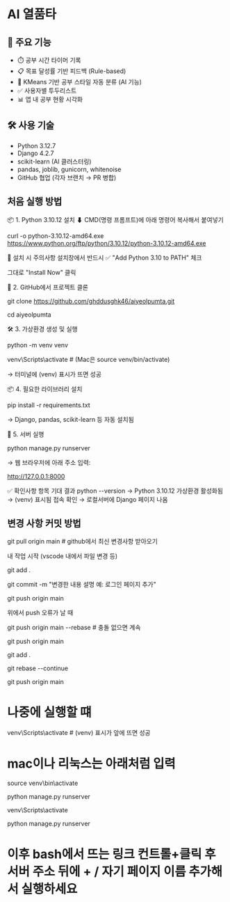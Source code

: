 # AI 열품타

## 📌 주요 기능
- ⏱️ 공부 시간 타이머 기록
- 📋 목표 달성률 기반 피드백 (Rule-based)
- 🧠 KMeans 기반 공부 스타일 자동 분류 (AI 기능)
- ✅ 사용자별 투두리스트
- 📊 앱 내 공부 현황 시각화

## 🛠️ 사용 기술
- Python 3.12.7
- Django 4.2.7
- scikit-learn (AI 클러스터링)
- pandas, joblib, gunicorn, whitenoise
- GitHub 협업 (각자 브랜치 → PR 병합)

## 처음 실행 방법 
📦 1. Python 3.10.12 설치
⬇ CMD(명령 프롬프트)에 아래 명령어 복사해서 붙여넣기

curl -o python-3.10.12-amd64.exe https://www.python.org/ftp/python/3.10.12/python-3.10.12-amd64.exe

🔧 설치 시 주의사항
설치창에서 반드시 ✅ "Add Python 3.10 to PATH" 체크

그대로 "Install Now" 클릭

📁 2. GitHub에서 프로젝트 클론

git clone https://github.com/ghddusghk46/aiyeolpumta.git

cd aiyeolpumta

🛠️ 3. 가상환경 생성 및 실행

python -m venv venv

venv\Scripts\activate     # (Mac은 source venv/bin/activate)

→ 터미널에 (venv) 표시가 뜨면 성공

📦 4. 필요한 라이브러리 설치

pip install -r requirements.txt

→ Django, pandas, scikit-learn 등 자동 설치됨

🚀 5. 서버 실행

python manage.py runserver

→ 웹 브라우저에 아래 주소 입력:

http://127.0.0.1:8000

✅ 확인사항
항목	기대 결과
python --version	→ Python 3.10.12
가상환경 활성화됨	→ (venv) 표시됨
접속 확인	→ 로컬서버에 Django 페이지 나옴

## 변경 사항 커밋 방법
git pull origin main # github에서 최신 변경사항 받아오기

내 작업 시작 (vscode 내에서 파일 변경 등)

git add .

git commit -m "변경한 내용 설명 예: 로그인 페이지 추가"

git push origin main

위에서 push 오류가 날 때

git push origin main --rebase # 충돌 없으면 계속

git push origin main

git add .

git rebase --continue

git push origin main

# 나중에 실행할 떄
venv\Scripts\activate # (venv) 표시가 앞에 뜨면 성공

# mac이나 리눅스는 아래처럼 입력
source venv\bin\activate

python manage.py runserver

venv\Scripts\activate

python manage.py runserver

# 이후 bash에서 뜨는 링크 컨트롤+클릭 후 서버 주소 뒤에 + / 자기 페이지 이름 추가해서 실행하세요
